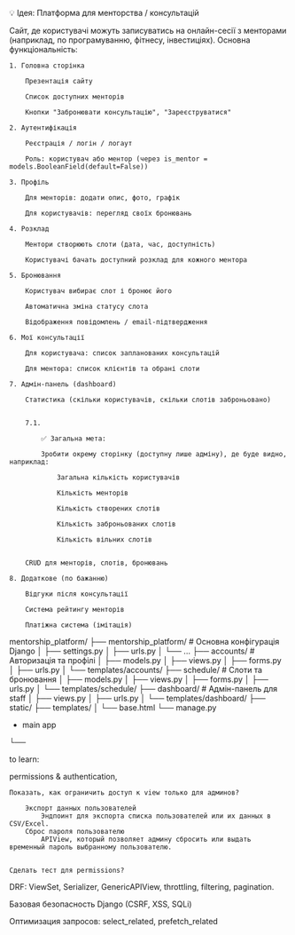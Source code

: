💡 Ідея: Платформа для менторства / консультацій

Сайт, де користувачі можуть записуватись на онлайн-сесії з менторами (наприклад, по програмуванню, фітнесу, інвестиціях).
Основна функціональність:

    1. Головна сторінка

        Презентація сайту

        Список доступних менторів

        Кнопки "Забронювати консультацію", "Зареєструватися"

    2. Аутентифікація

        Реєстрація / логін / логаут

        Роль: користувач або ментор (через is_mentor = models.BooleanField(default=False))

    3. Профіль

        Для менторів: додати опис, фото, графік

        Для користувачів: перегляд своїх бронювань

    4. Розклад

        Ментори створюють слоти (дата, час, доступність)

        Користувачі бачать доступний розклад для кожного ментора

    5. Бронювання

        Користувач вибирає слот і бронює його

        Автоматична зміна статусу слота

        Відображення повідомлень / email-підтвердження

    6. Мої консультації

        Для користувача: список запланованих консультацій

        Для ментора: список клієнтів та обрані слоти

    7. Адмін-панель (dashboard)

        Статистика (скільки користувачів, скільки слотів заброньовано)


        7.1. 
            
            ✅ Загальна мета:

            Зробити окрему сторінку (доступну лише адміну), де буде видно, наприклад:
            
                Загальна кількість користувачів
            
                Кількість менторів
            
                Кількість створених слотів
            
                Кількість заброньованих слотів
            
                Кількість вільних слотів
            

        CRUD для менторів, слотів, бронювань

    8. Додаткове (по бажанню)

        Відгуки після консультації

        Система рейтингу менторів

        Платіжна система (імітація)



mentorship_platform/
├── mentorship_platform/        # Основна конфігурація Django
│   ├── settings.py
│   ├── urls.py
│   └── ...
├── accounts/                   # Авторизація та профілі
│   ├── models.py
│   ├── views.py
│   ├── forms.py
│   ├── urls.py
│   └── templates/accounts/
├── schedule/                   # Слоти та бронювання
│   ├── models.py
│   ├── views.py
│   ├── forms.py
│   ├── urls.py
│   └── templates/schedule/
├── dashboard/                  # Адмін-панель для staff
│   ├── views.py
│   ├── urls.py
│   └── templates/dashboard/
├── static/
├── templates/
│   └── base.html
└── manage.py
+ main app


└──


to learn:

permissions & authentication,

    Показать, как ограничить доступ к view только для админов?

        Экспорт данных пользователей
            Эндпоинт для экспорта списка пользователей или их данных в CSV/Excel.
        Сброс пароля пользователю
            APIView, который позволяет админу сбросить или выдать временный пароль выбранному пользователю.


    Сделать тест для permissions?


DRF: ViewSet, Serializer, GenericAPIView, throttling, filtering, pagination.

Базовая безопасность Django (CSRF, XSS, SQLi)

Оптимизация запросов: select_related, prefetch_related